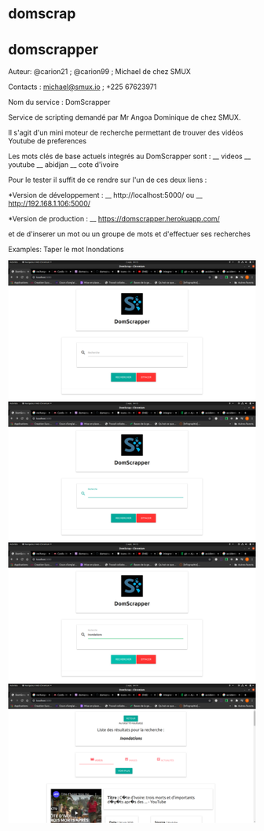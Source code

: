 # domscrap 
# domscrapper

Auteur: @carion21 ; @carion99 ; Michael de chez SMUX

Contacts : michael@smux.io ; +225 67623971

Nom du service : DomScrapper

Service de scripting demandé par Mr Angoa Dominique de chez SMUX.

Il s'agit d'un mini moteur de recherche permettant de trouver des vidéos Youtube de preferences

Les mots clés de base actuels integrés au DomScrapper sont : 
__ videos 
__ youtube 
__ abidjan 
__ cote d'ivoire

Pour le tester il suffit de ce rendre sur l'un de ces deux liens : 

*Version de développement : 
    __ http://localhost:5000/ ou
    __ http://192.168.1.106:5000/

*Version de production : 
    __ https://domscrapper.herokuapp.com/

et de d'inserer un mot ou un groupe de mots et d'effectuer ses recherches

Examples: Taper le mot Inondations

<img src="./public/images/Capture d’écran de 2020-09-02 04-13-17.png">
<img src="./public/images/Capture d’écran de 2020-09-02 04-13-11.png">
<img src="./public/images/Capture d’écran de 2020-09-02 04-13-37.png">
<img src="./public/images/Capture d’écran de 2020-09-02 04-14-22.png">

